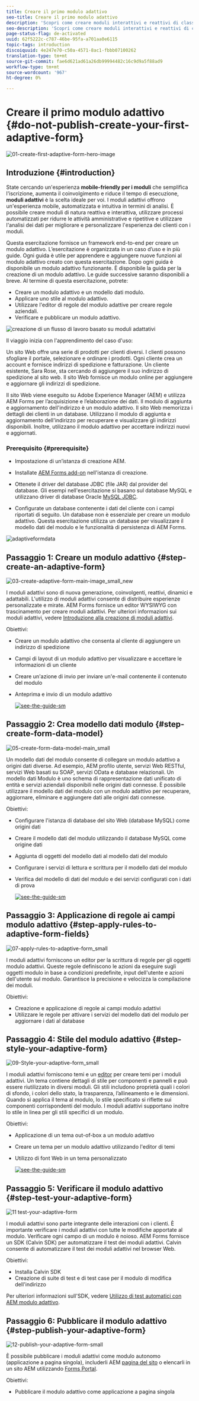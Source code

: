 ```yaml
---
title: Creare il primo modulo adattivo
seo-title: Creare il primo modulo adattivo
description: 'Scopri come creare moduli interattivi e reattivi di classe aziendale. '
seo-description: 'Scopri come creare moduli interattivi e reattivi di classe aziendale. '
page-status-flag: de-activated
uuid: 62f5222c-c787-46be-95fa-a701aa0e6115
topic-tags: introduction
discoiquuid: 4e247e70-c50a-4571-8ac1-fbbb07100262
translation-type: tm+mt
source-git-commit: fae6d621ad61a26db99994482c16c9d9a5f88ad9
workflow-type: tm+mt
source-wordcount: '967'
ht-degree: 0%

---
```



# Creare il primo modulo adattivo {#do-not-publish-create-your-first-adaptive-form}

![01-create-first-adaptive-form-hero-image](assets/01-create-first-adaptive-form-hero-image.png)

## Introduzione {#introduction}

State cercando un&#39;esperienza **mobile-friendly per i moduli** che semplifica l&#39;iscrizione, aumenta il coinvolgimento e riduce il tempo di esecuzione, **moduli adattivi** è la scelta ideale per voi. I moduli adattivi offrono un&#39;esperienza mobile, automatizzata e intuitiva in termini di analisi. È possibile creare moduli di natura reattiva e interattiva, utilizzare processi automatizzati per ridurre le attività amministrative e ripetitive e utilizzare l&#39;analisi dei dati per migliorare e personalizzare l&#39;esperienza dei clienti con i moduli.

Questa esercitazione fornisce un framework end-to-end per creare un modulo adattivo. L’esercitazione è organizzata in un caso d’uso e in più guide. Ogni guida è utile per apprendere e aggiungere nuove funzioni al modulo adattivo creato con questa esercitazione. Dopo ogni guida è disponibile un modulo adattivo funzionante. È disponibile la guida per la creazione di un modulo adattivo. Le guide successive saranno disponibili a breve. Al termine di questa esercitazione, potrete:

* Creare un modulo adattivo e un modello dati modulo.
* Applicare uno stile al modulo adattivo.
* Utilizzare l&#39;editor di regole del modulo adattive per creare regole aziendali.
* Verificare e pubblicare un modulo adattivo.

![creazione di un flusso di lavoro basato su moduli adattativi](assets/create-daptive-form-workflow.png)

Il viaggio inizia con l&#39;apprendimento del caso d&#39;uso:

Un sito Web offre una serie di prodotti per clienti diversi. I clienti possono sfogliare il portale, selezionare e ordinare i prodotti. Ogni cliente crea un account e fornisce indirizzi di spedizione e fatturazione. Un cliente esistente, Sara Rose, sta cercando di aggiungere il suo indirizzo di spedizione al sito web. Il sito Web fornisce un modulo online per aggiungere e aggiornare gli indirizzi di spedizione.

Il sito Web viene eseguito su Adobe Experience Manager (AEM) e utilizza  AEM Forms per l’acquisizione e l’elaborazione dei dati. Il modulo di aggiunta e aggiornamento dell&#39;indirizzo è un modulo adattivo. Il sito Web memorizza i dettagli dei clienti in un database. Utilizzano il modulo di aggiunta e aggiornamento dell&#39;indirizzo per recuperare e visualizzare gli indirizzi disponibili. Inoltre, utilizzano il modulo adattivo per accettare indirizzi nuovi e aggiornati.

### Prerequisito {#prerequisite}

* Impostazione di un’istanza di creazione AEM.
* Installate [ AEM Forms add-on](/help/forms/using/installing-configuring-aem-forms-osgi.md) nell&#39;istanza di creazione.
* Ottenete il driver del database JDBC (file JAR) dal provider del database. Gli esempi nell&#39;esercitazione si basano sul database MySQL e utilizzano  driver di database Oracle [MySQL JDBC](https://dev.mysql.com/downloads/connector/j/5.1.html).

* Configurate un database contenente i dati del cliente con i campi riportati di seguito. Un database non è essenziale per creare un modulo adattivo. Questa esercitazione utilizza un database per visualizzare il modello dati del modulo e le funzionalità di persistenza di  AEM Forms.

![adaptiveformdata](assets/adaptiveformdata.png)

## Passaggio 1: Creare un modulo adattivo {#step-create-an-adaptive-form}

![03-create-adaptive-form-main-image_small_new](assets/03-create-adaptive-form-main-image_small_new.png)

I moduli adattivi sono di nuova generazione, coinvolgenti, reattivi, dinamici e adattabili. L&#39;utilizzo di moduli adattivi consente di distribuire esperienze personalizzate e mirate.  AEM Forms fornisce un editor WYSIWYG con trascinamento per creare moduli adattivi. Per ulteriori informazioni sui moduli adattivi, vedere [Introduzione alla creazione di moduli adattivi](/help/forms/using/introduction-forms-authoring.md).

Obiettivi:

* Creare un modulo adattivo che consenta al cliente di aggiungere un indirizzo di spedizione
* Campi di layout di un modulo adattivo per visualizzare e accettare le informazioni di un cliente
* Creare un&#39;azione di invio per inviare un&#39;e-mail contenente il contenuto del modulo
* Anteprima e invio di un modulo adattivo

   [ ![see-the-guide-sm](assets/see-the-guide-sm.png)](create-adaptive-form.md)

## Passaggio 2: Crea modello dati modulo {#step-create-form-data-model}

![05-create-form-data-model-main_small](assets/05-create-form-data-model-main_small.png)

Un modello dati del modulo consente di collegare un modulo adattivo a origini dati diverse. Ad esempio, AEM profilo utente, servizi Web RESTful, servizi Web basati su SOAP, servizi OData e database relazionali. Un modello dati Modulo è uno schema di rappresentazione dati unificato di entità e servizi aziendali disponibili nelle origini dati connesse. È possibile utilizzare il modello dati del modulo con un modulo adattivo per recuperare, aggiornare, eliminare e aggiungere dati alle origini dati connesse.

Obiettivi:

* Configurare l&#39;istanza di database del sito Web (database MySQL) come origini dati
* Creare il modello dati del modulo utilizzando il database MySQL come origine dati
* Aggiunta di oggetti del modello dati al modello dati del modulo
* Configurare i servizi di lettura e scrittura per il modello dati del modulo
* Verifica del modello di dati del modulo e dei servizi configurati con i dati di prova

   [ ![see-the-guide-sm](assets/see-the-guide-sm.png)](create-form-data-model.md)

## Passaggio 3: Applicazione di regole ai campi modulo adattivo {#step-apply-rules-to-adaptive-form-fields}

![07-apply-rules-to-adaptive-form_small](assets/07-apply-rules-to-adaptive-form_small.png)

I moduli adattivi forniscono un editor per la scrittura di regole per gli oggetti modulo adattivi. Queste regole definiscono le azioni da eseguire sugli oggetti modulo in base a condizioni predefinite, input dell&#39;utente e azioni dell&#39;utente sul modulo. Garantisce la precisione e velocizza la compilazione dei moduli.

Obiettivi:

* Creazione e applicazione di regole ai campi modulo adattivi
* Utilizzare le regole per attivare i servizi del modello dati del modulo per aggiornare i dati al database

## Passaggio 4: Stile del modulo adattivo {#step-style-your-adaptive-form}

![09-Style-your-adaptive-form_small](assets/09-Style-your-adaptive-form_small.png)

I moduli adattivi forniscono temi e un [editor](/help/forms/using/themes.md) per creare temi per i moduli adattivi. Un tema contiene dettagli di stile per componenti e pannelli e può essere riutilizzato in diversi moduli. Gli stili includono proprietà quali i colori di sfondo, i colori dello stato, la trasparenza, l’allineamento e le dimensioni. Quando si applica il tema al modulo, lo stile specificato si riflette sui componenti corrispondenti del modulo. I moduli adattivi supportano inoltre lo stile in linea per gli stili specifici di un modulo.

Obiettivi:

* Applicazione di un tema out-of-box a un modulo adattivo
* Creare un tema per un modulo adattivo utilizzando l&#39;editor di temi
* Utilizzo di font Web in un tema personalizzato

   [ ![see-the-guide-sm](assets/see-the-guide-sm.png)](style-your-adaptive-form.md)

## Passaggio 5: Verificare il modulo adattivo {#step-test-your-adaptive-form}

![11 test-your-adaptive-form](assets/11-test-your-adaptive-form.png)

I moduli adattivi sono parte integrante delle interazioni con i clienti. È importante verificare i moduli adattivi con tutte le modifiche apportate al modulo. Verificare ogni campo di un modulo è noioso.  AEM Forms fornisce un SDK (Calvin SDK) per automatizzare il test dei moduli adattivi. Calvin consente di automatizzare il test dei moduli adattivi nel browser Web.

Obiettivi:

* Installa Calvin SDK
* Creazione di suite di test e di test case per il modulo di modifica dell&#39;indirizzo

Per ulteriori informazioni sull&#39;SDK, vedere [Utilizzo di test automatici con AEM modulo adattivo](/help/forms/using/calvin.md).

## Passaggio 6: Pubblicare il modulo adattivo {#step-publish-your-adaptive-form}

![12-publish-your-adaptive-form-small](assets/12-publish-your-adaptive-form-_small.png)

È possibile pubblicare i moduli adattivi come modulo autonomo (applicazione a pagina singola), includerli AEM [pagina del sito](/help/forms/using/embed-adaptive-form-aem-sites.md) o elencarli in un sito AEM utilizzando [Forms Portal](/help/forms/using/introduction-publishing-forms.md).

Obiettivi:

* Pubblicare il modulo adattivo come applicazione a pagina singola


